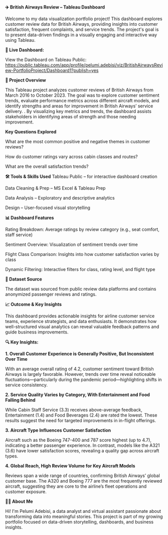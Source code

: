 **✈️ British Airways Review – Tableau Dashboard**

Welcome to my data visualization portfolio project! This dashboard explores customer review data for British Airways, providing insights into customer satisfaction, frequent complaints, and service trends. The project's goal is to present data-driven findings in a visually engaging and interactive way using Tableau.

**🔗 Live Dashboard:**

View the Dashboard on Tableau Public: https://public.tableau.com/app/profile/pelumi.adebisi/viz/BritishAirwaysReview-PortfolioProject/Dashboard1?publish=yes

**📌 Project Overview**

This Tableau project analyzes customer reviews of British Airways from March 2016 to October 2023. The goal was to explore customer sentiment trends, evaluate performance metrics across different aircraft models, and identify strengths and areas for improvement in British Airways’ service delivery. . By visualizing key metrics and trends, the dashboard assists stakeholders in identifying areas of strength and those needing improvement.

**Key Questions Explored**

What are the most common positive and negative themes in customer reviews?

How do customer ratings vary across cabin classes and routes?

What are the overall satisfaction trends?

**🛠️ Tools & Skills Used**
Tableau Public – for interactive dashboard creation

Data Cleaning & Prep – MS Excel & Tableau Prep

Data Analysis – Exploratory and descriptive analytics

Design – User-focused visual storytelling

**📊 Dashboard Features**

Rating Breakdown: Average ratings by review category (e.g., seat comfort, staff service)

Sentiment Overview: Visualization of sentiment trends over time

Flight Class Comparison: Insights into how customer satisfaction varies by class

Dynamic Filtering: Interactive filters for class, rating level, and flight type

**📁 Dataset Source**

The dataset was sourced from public review data platforms and contains anonymized passenger reviews and ratings.

**📈 Outcome & Key Insights**

This dashboard provides actionable insights for airline customer service teams, experience strategists, and data enthusiasts. It demonstrates how well-structured visual analytics can reveal valuable feedback patterns and guide business improvements.

**🔍 Key Insights:**

**1. Overall Customer Experience is Generally Positive, But Inconsistent Over Time**

With an average overall rating of 4.2, customer sentiment toward British Airways is largely favorable. However, trends over time reveal noticeable fluctuations—particularly during the pandemic period—highlighting shifts in service consistency.

**2. Service Quality Varies by Category, With Entertainment and Food Falling Behind**

While Cabin Staff Service (3.3) receives above-average feedback, Entertainment (1.4) and Food Beverages (2.4) are rated the lowest. These results suggest the need for targeted improvements in in-flight offerings.

**3. Aircraft Type Influences Customer Satisfaction**

Aircraft such as the Boeing 747-400 and 787 score highest (up to 4.7), indicating a better passenger experience. In contrast, models like the A321 (3.6) have lower satisfaction scores, revealing a quality gap across aircraft types.

**4. Global Reach, High Review Volume for Key Aircraft Models**

Reviews span a wide range of countries, confirming British Airways’ global customer base. The A320 and Boeing 777 are the most frequently reviewed aircraft, suggesting they are core to the airline’s fleet operations and customer exposure.


**🙋‍♀️ About Me**

Hi! I'm Pelumi Adebisi, a data analyst and virtual assistant passionate about transforming data into meaningful stories. This project is part of my growing portfolio focused on data-driven storytelling, dashboards, and business insights.
